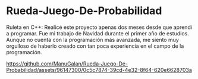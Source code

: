 # Rueda-Juego-De-Probabilidad

Ruleta en C++: Realicé este proyecto apenas dos meses desde que aprendi a programar. Fue mi trabajo de Navidad durante el primer año de estudios. Aunque no cuenta con la programación más avanzada, me siento muy orgulloso de haberlo creado con tan poca experiencia en el campo de la programación.

https://github.com/ManuGalan/Rueda-Juego-De-Probabilidad/assets/96147300/0c5c7874-39cd-4e32-8f64-620e6628703a


